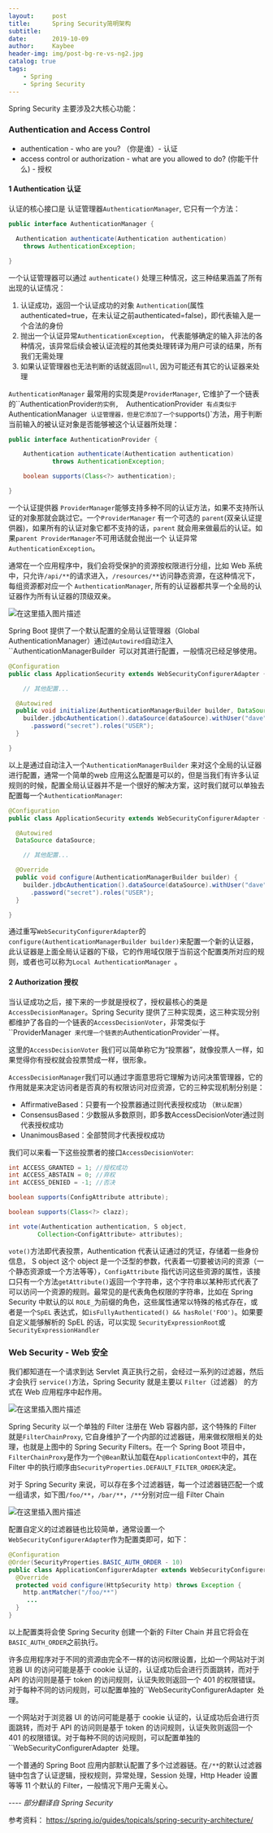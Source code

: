 ```yaml
---
layout:     post
title:      Spring Security简明架构
subtitle:   
date:       2019-10-09
author:     Kaybee
header-img: img/post-bg-re-vs-ng2.jpg
catalog: true
tags:
    - Spring
    - Spring Security
---
```


Spring Security 主要涉及2大核心功能：

### Authentication and Access Control

- authentication - who are you? （你是谁）- 认证
- access control or authorization - what are you allowed to do? (你能干什么) - 授权

#### 1 Authentication 认证

认证的核心接口是 认证管理器`AuthenticationManager`, 它只有一个方法：

```java
public interface AuthenticationManager {

  Authentication authenticate(Authentication authentication)
    throws AuthenticationException;

}
```

一个认证管理器可以通过 `authenticate()` 处理三种情况，这三种结果涵盖了所有出现的认证情况：

1. 认证成功，返回一个认证成功的对象 `Authentication`(属性authenticated=true，在未认证之前authenticated=false)，即代表输入是一个合法的身份
2.  抛出一个认证异常`AuthenticationException`， 代表能够确定的输入非法的各种情况，该异常后续会被认证流程的其他类处理转译为用户可读的结果，所有我们无需处理
3.  如果认证管理器也无法判断的话就返回`null`, 因为可能还有其它的认证器来处理



`AuthenticationManager` 最常用的实现类是`ProviderManager`, 它维护了一个链表的``AuthenticationProvider`的实例,  `AuthenticationProvider` 有点类似于`AuthenticationManager` 认证管理器，但是它添加了一个`supports()`方法，用于判断当前输入的被认证对象是否能够被这个认证器所处理：

```java
public interface AuthenticationProvider {

	Authentication authenticate(Authentication authentication)
			throws AuthenticationException;

	boolean supports(Class<?> authentication);

}
```

一个认证提供器 `ProviderManager`能够支持多种不同的认证方法，如果不支持所认证的对象那就会跳过它。一个`ProviderManager` 有一个可选的 `parent`(双亲认证提供器)，如果所有的认证对象它都不支持的话，`parent` 就会用来做最后的认证。如果`parent ProviderManager`不可用话就会抛出一个 认证异常`AuthenticationException`。

通常在一个应用程序中，我们会将受保护的资源按权限进行分组，比如 Web 系统中，只允许`/api/**`的请求进入，`/resources/**`访问静态资源，在这种情况下，每组资源都对应一个 `AuthenticationManager`, 所有的认证器都共享一个全局的认证器作为所有认证器的顶级双亲。

![在这里插入图片描述](https://img-blog.csdnimg.cn/20191011123958821.png?x-oss-process=image/watermark,type_ZmFuZ3poZW5naGVpdGk,shadow_10,text_aHR0cHM6Ly9ibG9nLmNzZG4ubmV0L3NpbmF0XzI1Mjk1NjEx,size_16,color_FFFFFF,t_70)



Spring Boot 提供了一个默认配置的全局认证管理器（Global AuthenticationManager）通过`@Autowired`自动注入``AuthenticationManagerBuilder` `可以对其进行配置，一般情况已经足够使用。

```java
@Configuration
public class ApplicationSecurity extends WebSecurityConfigurerAdapter {

    // 其他配置...

  @Autowired
  public void initialize(AuthenticationManagerBuilder builder, DataSource dataSource) {
    builder.jdbcAuthentication().dataSource(dataSource).withUser("dave")
      .password("secret").roles("USER");
  }

}
```

以上是通过自动注入一个`AuthenticationManagerBuilder` 来对这个全局的认证器进行配置，通常一个简单的web 应用这么配置是可以的，但是当我们有许多认证规则的时候，配置全局认证器并不是一个很好的解决方案，这时我们就可以单独去配置每一个`AuthenticationManager`:

```java
@Configuration
public class ApplicationSecurity extends WebSecurityConfigurerAdapter {

  @Autowired
  DataSource dataSource;

    // 其他配置...

  @Override
  public void configure(AuthenticationManagerBuilder builder) {
    builder.jdbcAuthentication().dataSource(dataSource).withUser("dave")
      .password("secret").roles("USER");
  }

}
```

通过重写`WebSecurityConfigurerAdapter`的`configure(AuthenticationManagerBuilder builder)`来配置一个新的认证器，此认证器是上面全局认证器的下级，它的作用域仅限于当前这个配置类所对应的规则，或者也可以称为`Local AuthenticationManager `。



#### 2 Authorization 授权

当认证成功之后，接下来的一步就是授权了，授权最核心的类是`AccessDecisionManager`。Spring Security 提供了三种实现类，这三种实现分别都维护了各自的一个链表的`AccessDecisionVoter`，非常类似于 ``ProviderManager` 来代理一个链表的`AuthenticationProvider`一样。

这里的`AccessDecisionVoter` 我们可以简单称它为“投票器”，就像投票人一样，如果觉得你有授权就会投票赞成一样，很形象。

`AccessDecisionManager`我们可以通过字面意思将它理解为访问决策管理器，它的作用就是来决定访问者是否真的有权限访问对应资源，它的三种实现机制分别是：

-   AffirmativeBased：只要有一个投票器通过则代表授权成功 （`默认配置`）
-  	ConsensusBased：少数服从多数原则，即多数AccessDecisionVoter通过则代表授权成功
-  	UnanimousBased：全部赞同才代表授权成功

我们可以来看一下这些投票者的接口`AccessDecisionVoter`:
```java
int ACCESS_GRANTED = 1; //授权成功
int ACCESS_ABSTAIN = 0; //弃权
int ACCESS_DENIED = -1; //否决

boolean supports(ConfigAttribute attribute);

boolean supports(Class<?> clazz);

int vote(Authentication authentication, S object,
        Collection<ConfigAttribute> attributes);
```

`vote()`方法即代表投票，Authentication 代表认证通过的凭证，存储着一些身份信息， S object 这个 object 是一个泛型的参数，代表着一切要被访问的资源（一个静态资源或一个方法等等），`ConfigAttribute` 指代访问这些资源的属性，该接口只有一个方法`getAttribute()`返回一个字符串，这个字符串以某种形式代表了可以访问一个资源的规则。最常见的是代表角色权限的字符串，比如在 Spring Security 中默认的以 `ROLE_`为前缀的角色，这些属性通常以特殊的格式存在，或者是一个`SpEL` 表达式，如`isFullyAuthenticated() && hasRole('FOO')`。如果要自定义能够解析的 SpEL 的话，可以实现 `SecurityExpressionRoot`或`SecurityExpressionHandler`



### Web Security - Web 安全

我们都知道在一个请求到达 Servlet 真正执行之前，会经过一系列的过滤器，然后才会执行 `service()`方法，Spring Security 就是主要以 `Filter`（过滤器） 的方式在 Web 应用程序中起作用。

![在这里插入图片描述](https://img-blog.csdnimg.cn/20191011124034817.png?x-oss-process=image/watermark,type_ZmFuZ3poZW5naGVpdGk,shadow_10,text_aHR0cHM6Ly9ibG9nLmNzZG4ubmV0L3NpbmF0XzI1Mjk1NjEx,size_16,color_FFFFFF,t_70)

Spring Security 以一个单独的 Filter 注册在 Web 容器内部，这个特殊的 Filter 就是`FilterChainProxy`, 它自身维护了一个内部的过滤器链，用来做权限相关的处理，也就是上图中的 Spring Security Filters。在一个 Spring Boot 项目中，`FilterChainProxy`是作为一个`@Bean`默认加载在`ApplicationContext`中的，其在 Filter 中的执行顺序由`SecurityProperties.DEFAULT_FILTER_ORDER`决定。

对于 Spring Security 来说，可以存在多个过滤器链，每一个过滤器链匹配一个或一组请求，如下图`/foo/**`，`/bar/**`，`/**`分别对应一组 Filter Chain

![在这里插入图片描述](https://img-blog.csdnimg.cn/20191011124053581.png?x-oss-process=image/watermark,type_ZmFuZ3poZW5naGVpdGk,shadow_10,text_aHR0cHM6Ly9ibG9nLmNzZG4ubmV0L3NpbmF0XzI1Mjk1NjEx,size_16,color_FFFFFF,t_70)

配置自定义的过滤器链也比较简单，通常设置一个`WebSecurityConfigurerAdapter`作为配置类即可，如下：

```java
@Configuration
@Order(SecurityProperties.BASIC_AUTH_ORDER - 10)
public class ApplicationConfigurerAdapter extends WebSecurityConfigurerAdapter {
  @Override
  protected void configure(HttpSecurity http) throws Exception {
    http.antMatcher("/foo/**")
     ...    
  }
}
```

以上配置类将会使 Spring Security 创建一个新的 Filter Chain 并且它将会在`BASIC_AUTH_ORDER`之前执行。

许多应用程序对于不同的资源由完全不一样的访问权限设置，比如一个网站对于浏览器 UI 的访问可能是基于 cookie 认证的，认证成功后会进行页面跳转，而对于 API 的访问则是基于 token 的访问规则，认证失败则返回一个 401 的权限错误。对于每种不同的访问规则，可以配置单独的``WebSecurityConfigurerAdapter` `处理。

一个网站对于浏览器 UI 的访问可能是基于 cookie 认证的，认证成功后会进行页面跳转，而对于 API 的访问则是基于 token 的访问规则，认证失败则返回一个 401 的权限错误。对于每种不同的访问规则，可以配置单独的``WebSecurityConfigurerAdapter` `处理。

一个普通的 Spring Boot 应用内部默认配置了多个过滤器链。在`/**`的默认过滤器链中包含了认证逻辑，授权规则，异常处理，Session 处理，Http Header 设置等等 11 个默认的 Filter，一般情况下用户无需关心。

---- *部分翻译自 Spring Security* 

参考资料：
https://spring.io/guides/topicals/spring-security-architecture/